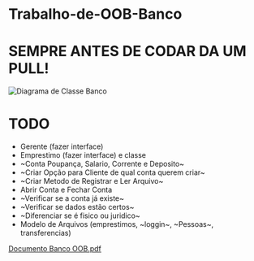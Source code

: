 # Trabalho-de-OOB-Banco
# SEMPRE ANTES DE CODAR DA UM PULL!
![Diagrama de Classe Banco](https://github.com/user-attachments/assets/d9dde3c9-8d41-482f-b230-4e78be59bde8)
# TODO
- Gerente (fazer interface)
- Emprestimo (fazer interface) e classe
- ~Conta Poupança, Salario, Corrente e Deposito~
- ~Criar Opção para Cliente de qual conta querem criar~
- ~Criar Metodo de Registrar e Ler Arquivo~
- Abrir Conta e Fechar Conta
- ~Verificar se a conta já existe~
- ~Verificar se dados estão certos~
- ~Diferenciar se é fisico ou juridico~
- Modelo de Arquivos (emprestimos, ~loggin~, ~Pessoas~, transferencias)

[Documento Banco OOB.pdf](https://github.com/user-attachments/files/16971759/Documento.Banco.OOB.pdf)
